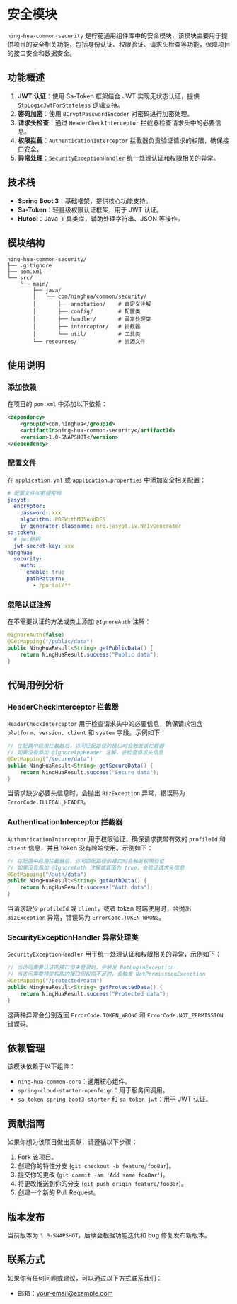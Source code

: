 # 安全模块

`ning-hua-common-security` 是柠花通用组件库中的安全模块，该模块主要用于提供项目的安全相关功能，包括身份认证、权限验证、请求头检查等功能，保障项目的接口安全和数据安全。

## 功能概述
1. **JWT 认证**：使用 Sa-Token 框架结合 JWT 实现无状态认证，提供 `StpLogicJwtForStateless` 逻辑支持。
2. **密码加密**：使用 `BCryptPasswordEncoder` 对密码进行加密处理。
3. **请求头检查**：通过 `HeaderCheckInterceptor` 拦截器检查请求头中的必要信息。
4. **权限拦截**：`AuthenticationInterceptor` 拦截器负责验证请求的权限，确保接口安全。
5. **异常处理**：`SecurityExceptionHandler` 统一处理认证和权限相关的异常。

## 技术栈
- **Spring Boot 3**：基础框架，提供核心功能支持。
- **Sa-Token**：轻量级权限认证框架，用于 JWT 认证。
- **Hutool**：Java 工具类库，辅助处理字符串、JSON 等操作。

## 模块结构
```
ning-hua-common-security/
├── .gitignore
├── pom.xml
└── src/
    └── main/
        ├── java/
        │   └── com/ninghua/common/security/
        │       ├── annotation/    # 自定义注解
        │       ├── config/        # 配置类
        │       ├── handler/       # 异常处理类
        │       ├── interceptor/   # 拦截器
        │       └── util/          # 工具类
        └── resources/             # 资源文件
```

## 使用说明
### 添加依赖
在项目的 `pom.xml` 中添加以下依赖：
```xml
<dependency>
    <groupId>com.ninghua</groupId>
    <artifactId>ning-hua-common-security</artifactId>
    <version>1.0-SNAPSHOT</version>
</dependency>
```

### 配置文件
在 `application.yml` 或 `application.properties` 中添加安全相关配置：
```yaml
# 配置文件加密根密码
jasypt:
  encryptor:
    password: xxx
    algorithm: PBEWithMD5AndDES
    iv-generator-classname: org.jasypt.iv.NoIvGenerator
sa-token:
  # jwt秘钥 
  jwt-secret-key: xxx
ninghua:
  security:
    auth:
      enable: true
      pathPattern:
        - /portal/**
```

### 忽略认证注解
在不需要认证的方法或类上添加 `@IgnoreAuth` 注解：
```java
@IgnoreAuth(false)
@GetMapping("/public/data")
public NingHuaResult<String> getPublicData() {
    return NingHuaResult.success("Public data");
}
```

## 代码用例分析
### HeaderCheckInterceptor 拦截器
`HeaderCheckInterceptor` 用于检查请求头中的必要信息，确保请求包含 `platform`、`version`、`client` 和 `system` 字段。示例如下：
```java
// 在配置中启用拦截器后，访问匹配路径的接口时会触发该拦截器
// 如果没有添加 @IgnoreAppHeader 注解，会检查请求头信息
@GetMapping("/secure/data")
public NingHuaResult<String> getSecureData() {
    return NingHuaResult.success("Secure data");
}
```
当请求缺少必要头信息时，会抛出 `BizException` 异常，错误码为 `ErrorCode.ILLEGAL_HEADER`。

### AuthenticationInterceptor 拦截器
`AuthenticationInterceptor` 用于权限验证，确保请求携带有效的 `profileId` 和 `client` 信息，并且 token 没有跨端使用。示例如下：
```java
// 在配置中启用拦截器后，访问匹配路径的接口时会触发权限验证
// 如果没有添加 @IgnoreAuth 注解或其值为 true，会验证请求头信息
@GetMapping("/auth/data")
public NingHuaResult<String> getAuthData() {
    return NingHuaResult.success("Auth data");
}
```
当请求缺少 `profileId` 或 `client`，或者 token 跨端使用时，会抛出 `BizException` 异常，错误码为 `ErrorCode.TOKEN_WRONG`。

### SecurityExceptionHandler 异常处理类
`SecurityExceptionHandler` 用于统一处理认证和权限相关的异常，示例如下：
```java
// 当访问需要认证的接口但未登录时，会触发 NotLoginException
// 当访问需要特定权限的接口但权限不足时，会触发 NotPermissionException
@GetMapping("/protected/data")
public NingHuaResult<String> getProtectedData() {
    return NingHuaResult.success("Protected data");
}
```
这两种异常会分别返回 `ErrorCode.TOKEN_WRONG` 和 `ErrorCode.NOT_PERMISSION` 错误码。

## 依赖管理
该模块依赖于以下组件：
- `ning-hua-common-core`：通用核心组件。
- `spring-cloud-starter-openfeign`：用于服务间调用。
- `sa-token-spring-boot3-starter` 和 `sa-token-jwt`：用于 JWT 认证。

## 贡献指南
如果你想为该项目做出贡献，请遵循以下步骤：
1. Fork 该项目。
2. 创建你的特性分支 (`git checkout -b feature/fooBar`)。
3. 提交你的更改 (`git commit -am 'Add some fooBar'`)。
4. 将更改推送到你的分支 (`git push origin feature/fooBar`)。
5. 创建一个新的 Pull Request。

## 版本发布
当前版本为 `1.0-SNAPSHOT`，后续会根据功能迭代和 bug 修复发布新版本。

## 联系方式
如果你有任何问题或建议，可以通过以下方式联系我们：
- 邮箱：[your-email@example.com](mailto:your-email@example.com)